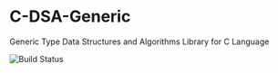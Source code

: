 # C-DSA-Generic
Generic Type Data Structures and Algorithms Library for C Language

![Build Status](https://codeAbinash.github.io/c-dsa-generic/images/banner.jpg)